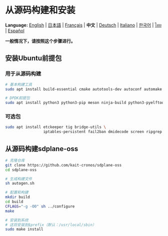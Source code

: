 # 从源码构建和安装

**Language:** [English](../en/build-install-source.md) | [日本語](../ja/build-install-source.md) | [Français](../fr/build-install-source.md) | **中文** | [Deutsch](../de/build-install-source.md) | [Italiano](../it/build-install-source.md) | [한국어](../ko/build-install-source.md) | [ไทย](../th/build-install-source.md) | [Español](../es/build-install-source.md)

**一般情况下，请按照这个步骤进行。**

## 安装Ubuntu前提包

### 用于从源码构建
```bash
# 基本构建工具
sudo apt install build-essential cmake autotools-dev autoconf automake libtool pkg-config

# DPDK前提包
sudo apt install python3 python3-pip meson ninja-build python3-pyelftools libnuma-dev pkgconf
```

### 可选包
```bash
sudo apt install etckeeper tig bridge-utils \
                 iptables-persistent fail2ban dmidecode screen ripgrep
```

## 从源码构建sdplane-oss

```bash
# 克隆仓库
git clone https://github.com/kait-cronos/sdplane-oss
cd sdplane-oss

# 生成构建文件
sh autogen.sh

# 配置和构建
mkdir build
cd build
CFLAGS="-g -O0" sh ../configure
make

# 安装到系统
# 这将安装到$prefix（默认：/usr/local/sbin）
sudo make install
```
